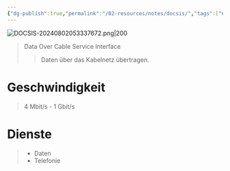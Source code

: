 ```yaml
---
{"dg-publish":true,"permalink":"/02-resources/notes/docsis/","tags":["netzwerk","hardware"],"noteIcon":"","updated":"2024-08-02T05:43:00.238+02:00"}
---
```


![DOCSIS-20240802053337672.png|200](/img/user/02%20-%20RESOURCES/Files/DOCSIS-20240802053337672.png)
>Data Over Cable Service Interface
>>Daten über das Kabelnetz übertragen.

# Geschwindigkeit
>4 Mbit/s - 1 Gbit/s

# Dienste
>- Daten 
>- Telefonie